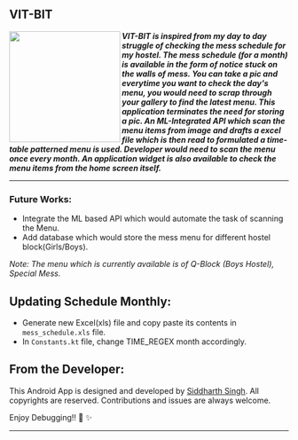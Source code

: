 ## VIT-BIT
<img align="left" width="200" height="200" src="https://user-images.githubusercontent.com/72121163/182018776-fa8d9332-c9ee-4cc4-8f4f-dbdd599a3549.svg">

***VIT-BIT is inspired from my day to day struggle of checking the mess schedule for my hostel. The mess schedule (for a month) is available in the form of notice stuck on the walls of mess. You can take a pic and everytime you want to check the day's menu, you would need to scrap through your gallery to find the latest menu. This application terminates the need for storing a pic. An ML-Integrated API which scan the menu items from image and drafts a excel file which is then read to formulated a time-table patterned menu is used. Developer would need to scan the menu once every month. An application widget is also available to check the menu items from the home screen itself.***

---

### Future Works:

- Integrate the ML based API which would automate the task of scanning the Menu.
- Add database which would store the mess menu for different hostel block(Girls/Boys).

*Note: The menu which is currently available is of Q-Block (Boys Hostel), Special Mess.*

## Updating Schedule Monthly:
- Generate new Excel(xls) file and copy paste its contents in ``mess_schedule.xls`` file.
- In ``Constants.kt`` file, change TIME_REGEX month accordingly.

## From the Developer:

This Android App is designed and developed by <a href="https://siddydevelops.github.io/">Siddharth Singh<a/>. All copyrights are reserved. Contributions and issues are always welcome.
  
Enjoy Debugging!! 🚀 ✨
  
---
